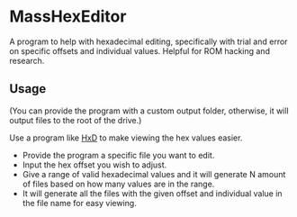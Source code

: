 # MassHexEditor

A program to help with hexadecimal editing, specifically with trial and error on specific offsets and individual values. Helpful for ROM hacking and research.

## Usage

(You can provide the program with a custom output folder, otherwise, it will output files to the root of the drive.)

Use a program like [HxD](https://mh-nexus.de/en/hxd/) to make viewing the hex values easier.

- Provide the program a specific file you want to edit.
- Input the hex offset you wish to adjust.
- Give a range of valid hexadecimal values and it will generate N amount of files based on how many values are in the range.
- It will generate all the files with the given offset and individual value in the file name for easy viewing.
